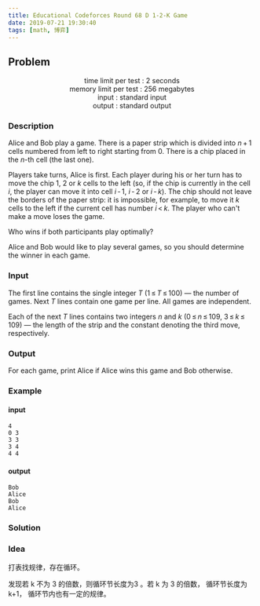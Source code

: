 ```yaml
---
title: Educational Codeforces Round 68 D 1-2-K Game
date: 2019-07-21 19:30:40
tags: [math, 博弈]
---
```


## Problem

<div align="center">time limit per test : 2 seconds<br>memory limit per test : 256 megabytes<br>input : standard input<br>output : standard output</div>

### Description

Alice and Bob play a game. There is a paper strip which is divided into *n* + 1 cells numbered from left to right starting from 0. There is a chip placed in the *n*-th cell (the last one).

Players take turns, Alice is first. Each player during his or her turn has to move the chip 1, 2 or *k* cells to the left (so, if the chip is currently in the cell *i*, the player can move it into cell *i* - 1, *i* - 2 or *i* - *k*). The chip should not leave the borders of the paper strip: it is impossible, for example, to move it *k* cells to the left if the current cell has number *i* < *k*. The player who can't make a move loses the game.

Who wins if both participants play optimally?

Alice and Bob would like to play several games, so you should determine the winner in each game.

### Input

The first line contains the single integer *T* (1 ≤ *T* ≤ 100) — the number of games. Next *T* lines contain one game per line. All games are independent.

Each of the next *T* lines contains two integers *n* and *k* (0 ≤ *n* ≤ 109, 3 ≤ *k* ≤ 109) — the length of the strip and the constant denoting the third move, respectively.

### Output

For each game, print Alice if Alice wins this game and Bob otherwise.

### Example

#### input

```
4
0 3
3 3
3 4
4 4
```

#### output

```
Bob
Alice
Bob
Alice
```

### Solution

### Idea

打表找规律，存在循环。

发现若 k 不为 3 的倍数，则循环节长度为3 。若 k 为 3 的倍数， 循环节长度为 k+1， 循环节内也有一定的规律。